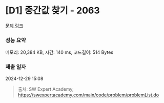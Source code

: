 # [D1] 중간값 찾기 - 2063 

[문제 링크](https://swexpertacademy.com/main/code/problem/problemDetail.do?contestProbId=AV5QPsXKA2UDFAUq) 

### 성능 요약

메모리: 20,384 KB, 시간: 140 ms, 코드길이: 514 Bytes

### 제출 일자

2024-12-29 15:08



> 출처: SW Expert Academy, https://swexpertacademy.com/main/code/problem/problemList.do